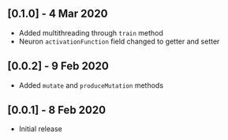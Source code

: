 ## [0.1.0] - 4 Mar 2020

* Added multithreading through `train` method
* Neuron `activationFunction` field changed to getter and setter

## [0.0.2] - 9 Feb 2020

* Added `mutate` and `produceMutation` methods

## [0.0.1] - 8 Feb 2020

* Initial release

